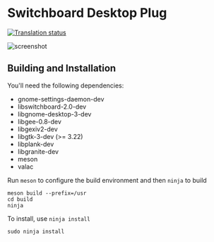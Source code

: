 # Switchboard Desktop Plug
[![Translation status](https://l10n.elementary.io/widgets/switchboard/-/switchboard-plug-pantheon-shell/svg-badge.svg)](https://l10n.elementary.io/engage/switchboard/?utm_source=widget)

![screenshot](data/screenshot-wallpaper.png?raw=true)

## Building and Installation

You'll need the following dependencies:

* gnome-settings-daemon-dev
* libswitchboard-2.0-dev
* libgnome-desktop-3-dev
* libgee-0.8-dev
* libgexiv2-dev
* libgtk-3-dev (>= 3.22)
* libplank-dev
* libgranite-dev
* meson
* valac

Run `meson` to configure the build environment and then `ninja` to build

    meson build --prefix=/usr
    cd build
    ninja

To install, use `ninja install`

    sudo ninja install

